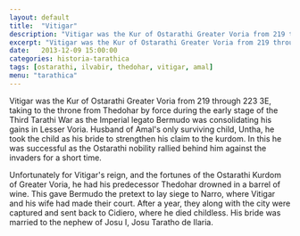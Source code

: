 ```yaml
---
layout: default
title:  "Vitigar"
description: "Vitigar was the Kur of Ostarathi Greater Voria from 219 through 223 3E, succeeding to the throne during the early stage of the Third Tarathi War as the Imperial legato Bermudo was consolidating his gains in Lesser Voria."
excerpt: "Vitigar was the Kur of Ostarathi Greater Voria from 219 through 223 3E, succeeding to the throne during the early stage of the Third Tarathi War as the Imperial legato Bermudo was consolidating his gains in Lesser Voria."
date:   2013-12-09 15:00:00
categories: historia-tarathica
tags: [ostarathi, ilvabir, thedohar, vitigar, amal]
menu: "tarathica"
---
```


Vitigar was the Kur of Ostarathi Greater Voria from 219 through 223 3E, taking to the throne from Thedohar by force during the early stage of the Third Tarathi War as the Imperial legato Bermudo was consolidating his gains in Lesser Voria. Husband of Amal's only surviving child, Untha, he took the child as his bride to strengthen his claim to the kurdom. In this he was successful as the Ostarathi nobility rallied behind him against the invaders for a short time.

Unfortunately for Vitigar's reign, and the fortunes of the Ostarathi Kurdom of Greater Voria, he had his predecessor Thedohar drowned in a barrel of wine. This gave Bermudo the pretext to lay siege to Narro, where Vitigar and his wife had made their court. After a year, they along with the city were captured and sent back to Cidiero, where he died childless. His bride was married to the nephew of Josu I, Josu Taratho de Ilaria.